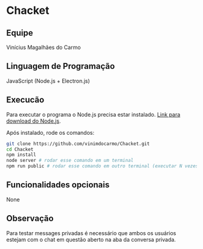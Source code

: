 # Chacket

## Equipe

Vinícius Magalhães do Carmo

## Linguagem de Programação

JavaScript (Node.js + Electron.js)

## Execucão

Para executar o programa o Node.js precisa estar instalado. [Link para download do Node.js](https://nodejs.org/en/download/).

Após instalado, rode os comandos:

``` bash
git clone https://github.com/vinimdocarmo/Chacket.git
cd Chacket
npm install
node server # rodar esse comando em um terminal
npm run public # rodar esse comando em outro terminal (executar N vezes em terminais diferentes para N sessões distintas do chat)
```

## Funcionalidades opcionais

None

## Observação

Para testar messages privadas é necessário que ambos os usuários estejam com o chat em questão aberto na aba da conversa privada.
